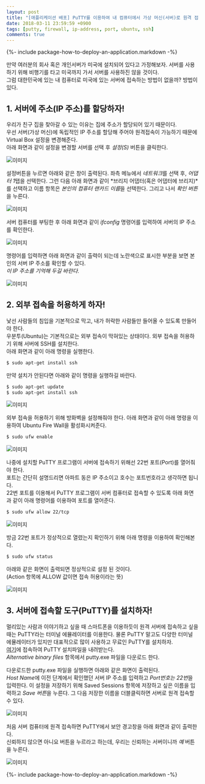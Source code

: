 ```yaml
---
layout: post
title: "[애플리케이션 배포] PuTTY를 이용하여 내 컴퓨터에서 가상 머신(서버)로 원격 접속하기"
date: 2018-03-11 23:59:59 +0900
tags: [putty, firewall, ip-address, port, ubuntu, ssh]
comments: true
---
```

{%- include package-how-to-deploy-an-application.markdown -%}

만약 여러분의 회사 혹은 개인서버가 미국에 설치되어 있다고 가정해보자. 서버를 사용하기 위해 비행기를 타고 미국까지 가서 서버를 사용하진 않을 것이다.<br/>
그럼 대한민국에 있는 내 컴퓨터로 미국에 있는 서버에 접속하는 방법이 없을까? 방법이 있다.

## 1. 서버에 주소(IP 주소)를 할당하자!
우리가 친구 집을 찾아갈 수 있는 이유는 집에 주소가 할당되어 있기 때문이다.<br/>
우선 서버(가상 머신)에 독립적인 IP 주소를 할당해 주어야 원격접속이 가능하기 때문에 Virtual Box 설정을 변경해준다.<br/>
아래 화면과 같이 설정을 변경할 서버를 선택 후 *설정(S)* 버튼을 클릭한다.

![이미지](/files/connecting-local-remote-using-putty-01.png)

설정버튼을 누르면 아래와 같은 창이 출력된다. 좌측 메뉴에서 *네트워크*를 선택 후, *어댑터 1*탭을 선택한다.
그런 다음 아래 화면과 같이 *브리지 어댑터(혹은 어댑터에 브리지)*를 선택하고 이름 항목은 *본인의 컴퓨터 랜카드 이름*을 선택한다.
그리고 나서 *확인 버튼*을 누른다.

![이미지](/files/connecting-local-remote-using-putty-02.png)

서버 컴퓨터를 부팅한 후 아래 화면과 같이 *ifconfig* 명령어를 입력하여 서버의 IP 주소를 확인한다.

![이미지](/files/connecting-local-remote-using-putty-03.png)

명령어를 입력하면 아래 화면과 같이 출력이 되는데 노란색으로 표시한 부분을 보면 본인의 서버 IP 주소를 확인할 수 있다.<br/>
*이 IP 주소를 기억해 두길 바란다.*

![이미지](/files/connecting-local-remote-using-putty-04.png)

## 2. 외부 접속을 허용하게 하자!
낯선 사람들의 침입을 기본적으로 막고, 내가 허락한 사람들만 들어올 수 있도록 만들어야 한다.<br/>
우분투(Ubuntu)는 기본적으로는 외부 접속이 막혀있는 상태이다. 외부 접속을 허용하기 위해 서버에 SSH를 설치한다.<br/>
아래 화면과 같이 아래 명령을 실행한다.
```sh
$ sudo apt-get install ssh
```
만약 설치가 안된다면 아래와 같이 명령을 실행하길 바란다.
```sh
$ sudo apt-get update
$ sudo apt-get install ssh
```

![이미지](/files/connecting-local-remote-using-putty-05.png)

외부 접속을 허용하기 위해 방화벽을 설정해줘야 한다.
아래 화면과 같이 아래 명령을 이용하여 Ubuntu Fire Wall을 활성화시켜준다.
```sh
$ sudo ufw enable
```

![이미지](/files/connecting-local-remote-using-putty-06.png)

나중에 설치할 PuTTY 프로그램이 서버에 접속하기 위해선 22번 포트(Port)를 열어줘야 한다.<br/>
포트는 간단히 설명드리면 아파트 동은 IP 주소이고 호수는 포트번호라고 생각하면 됩니다.<br/>
22번 포트를 이용해서 PuTTY 프로그램이 서버 컴퓨터로 접속할 수 있도록 아래 화면과 같이 아래 명령어를 이용하여 포트를 열어준다.
```sh
$ sudo ufw allow 22/tcp
```

![이미지](/files/connecting-local-remote-using-putty-07.png)

방금 22번 포트가 정상적으로 열렸는지 확인하기 위해 아래 명령을 이용하여 확인해본다.
```sh
$ sudo ufw status
```
아래와 같은 화면이 출력되면 정상적으로 설정 된 것이다.<br/>
(Action 항목에 ALLOW 값이면 접속 허용이라는 뜻)

![이미지](/files/connecting-local-remote-using-putty-08.png)

## 3. 서버에 접속할 도구(PuTTY)를 설치하자!
멀리있는 사람과 이야기하고 싶을 때 스마트폰을 이용하듯이 원격 서버에 접속하고 싶을 때는 PuTTY라는 터미널 에뮬레이터를 이용한다.
물론 PuTTY 말고도 다양한 터미널 에뮬레이터가 있지만 대표적으로 많이 사용하고 무료인 PuTTY를 설치하자.<br/>
[여기](https://www.chiark.greenend.org.uk/~sgtatham/putty/latest.html)에 접속하여 PuTTY 설치파일을 내려받는다.<br/>
*Alternative binary files* 항목에서 putty.exe 파일을 다운로드 한다.

다운로드한 putty.exe 파일을 실행하면 아래와 같은 화면이 출력된다.<br/>
*Host Name*에 이전 단계에서 확인했던 서버 IP 주소를 입력하고 *Port번호는 22번*을 입력한다.
이 설정을 저장하기 위해 Saved Sessions 항목에 저장하고 싶은 이름을 입력하고 *Save 버튼*을 누른다.
그 다음 저장한 이름을 더블클릭하면 서버로 원격 접속할 수 있다.

![이미지](/files/connecting-local-remote-using-putty-09.png)

처음 서버 컴퓨터에 원격 접속하면 PuTTY에서 보안 경고창을 아래 화면과 같이 출력한다.<br/>
신뢰하지 않으면 아니요 버튼을 누르라고 하는데, 우리는 신뢰하는 서버이니까 *예* 버튼을 누른다.

![이미지](/files/connecting-local-remote-using-putty-10.png)

{%- include package-how-to-deploy-an-application.markdown -%}